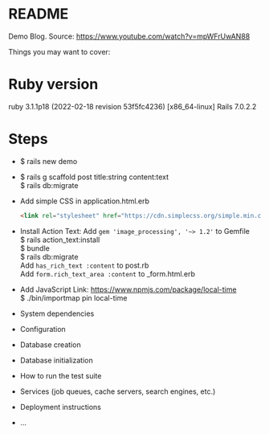 # README

Demo Blog.
Source: https://www.youtube.com/watch?v=mpWFrUwAN88

Things you may want to cover:

# Ruby version
ruby 3.1.1p18 (2022-02-18 revision 53f5fc4236) [x86_64-linux]
Rails 7.0.2.2

# Steps

- $ rails new demo <br>
- $ rails g scaffold post title:string content:text <br>
  $ rails db:migrate <br>
- Add simple CSS in application.html.erb <br>
  ```html
  <link rel="stylesheet" href="https://cdn.simplecss.org/simple.min.css">
  ```
- Install Action Text:
 Add `gem 'image_processing', '~> 1.2'` to Gemfile <br>
 $ rails action_text:install <br>
 $ bundle <br>
 $ rails db:migrate <br>
 Add `has_rich_text :content` to post.rb <br>
 Add `form.rich_text_area :content` to \_form.html.erb <br>

- Add JavaScript
  Link: https://www.npmjs.com/package/local-time <br>
  $ ./bin/importmap pin local-time <br>


* System dependencies

* Configuration

* Database creation

* Database initialization

* How to run the test suite

* Services (job queues, cache servers, search engines, etc.)

* Deployment instructions

* ...
